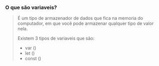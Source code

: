 ### **O que são variaveis?**

> É um tipo de armazenador de dados que fica na memoria do computador, em que você pode armazenar qualquer tipo de valor nela.
>
> Existem 3 tipos de variaveis que são:
>
> - var ()
> - let ()
> - const ()

